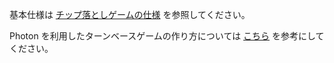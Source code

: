 基本仕様は [チップ落としゲームの仕様](https://github.com/dsuz/network-game-dev-1st-term-2020/wiki/%E3%83%81%E3%83%83%E3%83%97%E8%90%BD%E3%81%A8%E3%81%97%E3%82%B2%E3%83%BC%E3%83%A0%E3%81%AE%E4%BB%95%E6%A7%98) を参照してください。

Photon を利用したターンベースゲームの作り方については [こちら](https://github.com/dsuz/network-game-dev-1st-term-2020/wiki/turnbased1) を参考にしてください。
